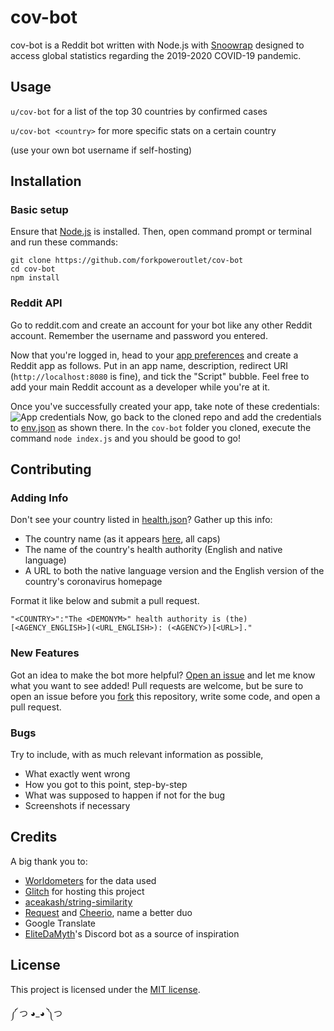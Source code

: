 # cov-bot
cov-bot is a Reddit bot written with Node.js with [Snoowrap](https://github.com/not-an-aardvark/snoowrap) designed to access global statistics regarding the 2019-2020 COVID-19 pandemic.

## Usage
`u/cov-bot` for a list of the top 30 countries by confirmed cases

`u/cov-bot <country>` for more specific stats on a certain country

(use your own bot username if self-hosting)

## Installation
### Basic setup
Ensure that [Node.js](https://nodejs.org) is installed. Then, open command prompt or terminal and run these commands:
```
git clone https://github.com/forkpoweroutlet/cov-bot
cd cov-bot
npm install
```

### Reddit API
Go to reddit.com and create an account for your bot like any other Reddit account. Remember the username and password you entered.

Now that you're logged in, head to your [app preferences](https://ssl.reddit.com/prefs/apps/) and create a Reddit app as follows. Put in an app name, description, redirect URI (`http://localhost:8080` is fine), and tick the "Script" bubble. Feel free to add your main Reddit account as a developer while you're at it.

Once you've successfully created your app, take note of these credentials: ![App credentials](https://i.imgur.com/QY8xyPC.png)
Now, go back to the cloned repo and add the credentials to [env.json](https://github.com/forkpoweroutlet/cov-bot/blob/master/env.json) as shown there. 
In the `cov-bot` folder you cloned, execute the command `node index.js` and you should be good to go!

## Contributing
### Adding Info
Don't see your country listed in [health.json](https://github.com/forkpoweroutlet/cov-bot/blob/master/json/health.json)? Gather up this info:
- The country name (as it appears [here](https://worldometers.info/coronavirus), all caps)
- The name of the country's health authority (English and native language)
- A URL to both the native language version and the English version of the country's coronavirus homepage

Format it like below and submit a pull request.
```
"<COUNTRY>":"The <DEMONYM>" health authority is (the) [<AGENCY_ENGLISH>](<URL_ENGLISH>): (<AGENCY>)[<URL>]."
```
### New Features
Got an idea to make the bot more helpful? [Open an issue](https://github.com/forkpoweroutlet/cov-bot/issues/new) and let me know what you want to see added! Pull requests are welcome, but be sure to open an issue before you [fork](https://github.com/forkpoweroutlet/cov-bot/fork) this repository, write some code, and open a pull request.

### Bugs
Try to include, with as much relevant information as possible,
- What exactly went wrong
- How you got to this point, step-by-step
- What was supposed to happen if not for the bug
- Screenshots if necessary


## Credits
A big thank you to:
- [Worldometers](https://worldometers.info/coronavirus) for the data used
- [Glitch](https://glitch.com) for hosting this project
- [aceakash/string-similarity](https://github.com/aceakash/string-similarity)
- [Request](https://github.com/request/request) and [Cheerio](https://github.com/cheeriojs/cheerio), name a better duo
- Google Translate
- [EliteDaMyth](https://github.com/EliteDaMyth)'s Discord bot as a source of inspiration

## License
This project is licensed under the [MIT license](https://choosealicense.com/licenses/mit/).

༼ つ ◕_◕ ༽つ
